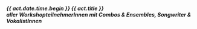 ##### **{{ act.date.time.begin }} {{ act.title }}**<br>aller WorkshopteilnehmerInnen mit Combos & Ensembles, Songwriter & VokalistInnen 
